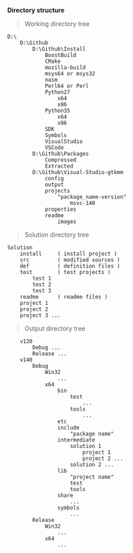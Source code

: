 **Directory structure**

>Working directory tree

	D:\
		D:\Github
			D:\Github\Install
				BoostBuild
				CMake
				mozilla-build
				msys64 or msys32
				nasm
				Perl64 or Perl
				Python27
					x64
					x86
				Python35
					x64
					x86
				SDK
				Symbols
				VisualStudio
				VSCode
			D:\Github\Packages
				Compressed
				Extracted
			D:\Github\Visual-Studio-gtkmm
				config
				output
				projects
					"package_name-version"
						msvc-140
				properties
				readme
					images
			
			
>Solution directory tree

	Solution
		install		( install project )
		src			( modified sources )
		def			( definition files )
		test		( test projects )
			test 1
			test 2
			test 3
		readme		( readme files )
		project 1
		project 2
		project 3 ...

	
>Output directory tree

		v120
			Debug ...
			Release ...
		v140
			Debug
				Win32
					...
				x64
					bin
						test
							...
						tools
							...
					etc
					include
						"package name"
					intermediate
						solution 1
							project 1
							project 2 ...
						solution 2 ...
					lib
						"project name"
						test
						tools
					share
						...
					symbols
						...
			Release
				Win32
					...
				x64
					...